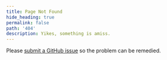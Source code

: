 ```yaml
---
title: Page Not Found
hide_heading: true
permalink: false
path: '404'
description: Yikes, something is amiss.
---
```


Please [submit a GitHub issue]({{site.new_issue}}) so the problem can be remedied.
